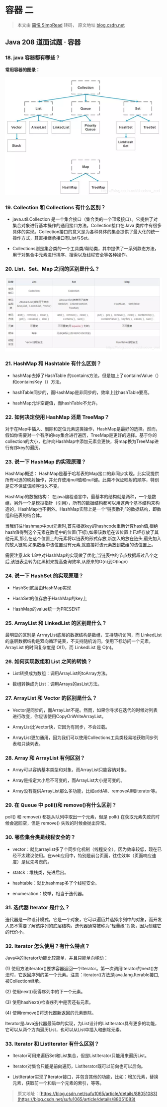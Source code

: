 # 容器 二


<!--more-->

> 本文由 [简悦 SimpRead](http://ksria.com/simpread/) 转码， 原文地址 [blog.csdn.net](https://blog.csdn.net/fangchao2011/article/details/89184615)

Java 208 道面试题 · 容器
------------------

### **18. java 容器都有哪些？**

**常用容器的图录：**

![](images/image-1748786514227.jpg)

### **19. Collection 和 Collections 有什么区别？**

*   java.util.Collection 是一个集合接口（集合类的一个顶级接口）。它提供了对集合对象进行基本操作的通用接口方法。Collection接口在Java 类库中有很多具体的实现。Collection接口的意义是为各种具体的集合提供了最大化的统一操作方式，其直接继承接口有List与Set。
    
*   Collections则是集合类的一个工具类/帮助类，其中提供了一系列静态方法，用于对集合中元素进行排序、搜索以及线程安全等各种操作。
    

### **20. List、Set、Map 之间的区别是什么？**

![](images/image-1748786514266.jpg)

### **21. HashMap 和 Hashtable 有什么区别？**

*   hashMap去掉了HashTable 的contains方法，但是加上了containsValue（）和containsKey（）方法。
    
*   hashTable同步的，而HashMap是非同步的，效率上比hashTable要高。
    
*   hashMap允许空键值，而hashTable不允许。
    

### **22. 如何决定使用 HashMap 还是 TreeMap？**

对于在Map中插入、删除和定位元素这类操作，HashMap是最好的选择。然而，假如你需要对一个有序的key集合进行遍历，TreeMap是更好的选择。基于你的collection的大小，也许向HashMap中添加元素会更快，将map换为TreeMap进行有序key的遍历。

### **23. 说一下 HashMap 的实现原理？**

HashMap概述： HashMap是基于哈希表的Map接口的非同步实现。此实现提供所有可选的映射操作，并允许使用null值和null键。此类不保证映射的顺序，特别是它不保证该顺序恒久不变。 

HashMap的数据结构： 在java编程语言中，最基本的结构就是两种，一个是数组，另外一个是模拟指针（引用），所有的数据结构都可以用这两个基本结构来构造的，HashMap也不例外。HashMap实际上是一个“链表散列”的数据结构，即数组和链表的结合体。

当我们往Hashmap中put元素时,首先根据key的hashcode重新计算hash值,根绝hash值得到这个元素在数组中的位置(下标),如果该数组在该位置上已经存放了其他元素,那么在这个位置上的元素将以链表的形式存放,新加入的放在链头,最先加入的放入链尾.如果数组中该位置没有元素,就直接将该元素放到数组的该位置上。

需要注意Jdk 1.8中对HashMap的实现做了优化,当链表中的节点数据超过八个之后,该链表会转为红黑树来提高查询效率,从原来的O(n)到O(logn)

### **24. 说一下 HashSet 的实现原理？**

*   HashSet底层由HashMap实现
    
*   HashSet的值存放于HashMap的key上
    
*   HashMap的value统一为PRESENT
    

### **25. ArrayList 和 LinkedList 的区别是什么？**

最明显的区别是 ArrrayList底层的数据结构是数组，支持随机访问，而 LinkedList 的底层数据结构是双向循环链表，不支持随机访问。使用下标访问一个元素，ArrayList 的时间复杂度是 O(1)，而 LinkedList 是 O(n)。

### **26. 如何实现数组和 List 之间的转换？**

*   List转换成为数组：调用ArrayList的toArray方法。
    
*   数组转换成为List：调用Arrays的asList方法。
    

### **27. ArrayList 和 Vector 的区别是什么？**

*   Vector是同步的，而ArrayList不是。然而，如果你寻求在迭代的时候对列表进行改变，你应该使用CopyOnWriteArrayList。 
    
*   ArrayList比Vector快，它因为有同步，不会过载。 
    
*   ArrayList更加通用，因为我们可以使用Collections工具类轻易地获取同步列表和只读列表。
    

### **28. Array 和 ArrayList 有何区别？**

*   Array可以容纳基本类型和对象，而ArrayList只能容纳对象。 
    
*   Array是指定大小后不可变的，而ArrayList大小是可变的。 
    
*   Array没有提供ArrayList那么多功能，比如addAll、removeAll和iterator等。
    

### **29. 在 Queue 中 poll()和 remove()有什么区别？**

poll() 和 remove() 都是从队列中取出一个元素，但是 poll() 在获取元素失败的时候会返回空，但是 remove() 失败的时候会抛出异常。

### **30. 哪些集合类是线程安全的？**

*   vector：就比arraylist多了个同步化机制（线程安全），因为效率较低，现在已经不太建议使用。在web应用中，特别是前台页面，往往效率（页面响应速度）是优先考虑的。
    
*   statck：堆栈类，先进后出。
    
*   hashtable：就比hashmap多了个线程安全。
    
*   enumeration：枚举，相当于迭代器。
    

### **31. 迭代器 Iterator 是什么？**

迭代器是一种设计模式，它是一个对象，它可以遍历并选择序列中的对象，而开发人员不需要了解该序列的底层结构。迭代器通常被称为“轻量级”对象，因为创建它的代价小。

### **32. Iterator 怎么使用？有什么特点？**

Java中的Iterator功能比较简单，并且只能单向移动：

(1) 使用方法iterator()要求容器返回一个Iterator。第一次调用Iterator的next()方法时，它返回序列的第一个元素。注意：iterator()方法是java.lang.Iterable接口,被Collection继承。

(2) 使用next()获得序列中的下一个元素。

(3) 使用hasNext()检查序列中是否还有元素。

(4) 使用remove()将迭代器新返回的元素删除。　

Iterator是Java迭代器最简单的实现，为List设计的ListIterator具有更多的功能，它可以从两个方向遍历List，也可以从List中插入和删除元素。

### **33. Iterator 和 ListIterator 有什么区别？**

*   Iterator可用来遍历Set和List集合，但是ListIterator只能用来遍历List。 
    
*   Iterator对集合只能是前向遍历，ListIterator既可以前向也可以后向。 
    
*   ListIterator实现了Iterator接口，并包含其他的功能，比如：增加元素，替换元素，获取前一个和后一个元素的索引，等等。
    

> 原文地址：[https://blog.csdn.net/sufu1065/article/details/88051083](https://blog.csdn.net/sufu1065/article/details/88051083)
